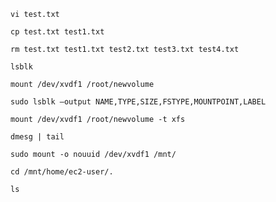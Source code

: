 ```
vi test.txt
```
```
cp test.txt test1.txt
```
```
rm test.txt test1.txt test2.txt test3.txt test4.txt 
```
```
lsblk
```
```
mount /dev/xvdf1 /root/newvolume 
```
```
sudo lsblk –output NAME,TYPE,SIZE,FSTYPE,MOUNTPOINT,LABEL
```
```
mount /dev/xvdf1 /root/newvolume -t xfs 
```
```
dmesg | tail 
```
```
sudo mount -o nouuid /dev/xvdf1 /mnt/
```
```
cd /mnt/home/ec2-user/.
```
```
ls 
```
